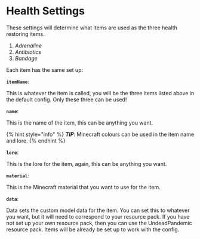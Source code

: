 # Health Settings

These settings will determine what items are used as the three health restoring items.

1. _Adrenaline_
2. _Antibiotics_
3. _Bandage_

Each item has the same set up:

**`itemName`**:

This is whatever the item is called, you will be the three items listed above in the default config. Only these three can be used!

**`name`**:

This is the name of the item, this can be anything you want.

{% hint style="info" %}
_**TIP**_: Minecraft colours can be used in the item name and lore.
{% endhint %}

**`lore`**:

This is the lore for the item, again, this can be anything you want.

**`material`**:

This is the Minecraft material that you want to use for the item.

**`data`**:

Data sets the custom model data for the item. You can set this to whatever you want, but it will need to correspond to your resource pack. If you have not set up your own resource pack, then you can use the UndeadPandemic resource pack. Items will be already be set up to work with the config.
